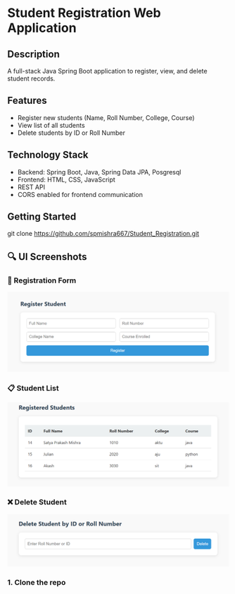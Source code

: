 # Student Registration Web Application

## Description
A full-stack Java Spring Boot application to register, view, and delete student records.

## Features
- Register new students (Name, Roll Number, College, Course)
- View list of all students
- Delete students by ID or Roll Number

## Technology Stack
- Backend: Spring Boot, Java, Spring Data JPA, Posgresql
- Frontend: HTML, CSS, JavaScript
- REST API
- CORS enabled for frontend communication

## Getting Started
git clone https://github.com/spmishra667/Student_Registration.git

## 🔍 UI Screenshots

### 📝 Registration Form  
![Registration Form](https://github.com/spmishra667/Student_Registration/blob/a9f5da57097f0058bc69f6f51d80a02ac8c62189/Screenshots/Student%20Registration%20Form.png)

### 📋 Student List  
![Student List](https://github.com/spmishra667/Student_Registration/blob/e08175b10fe1aabce9afceb677b7f500daa536aa/Screenshots/Students%20List.png)

### ❌ Delete Student  
![Delete Student](https://github.com/spmishra667/Student_Registration/blob/e08175b10fe1aabce9afceb677b7f500daa536aa/Screenshots/Delete%20student%20data.png)


### 1. Clone the repo
```bash

